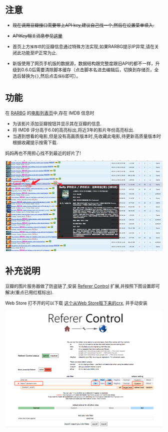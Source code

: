# 注意
* ~~现在调用豆瓣接口需要带上API key,建议自己找一个,然后在设置菜单填入.~~

* ~~APIKey相关消息参见[这里](https://www.v2ex.com/t/563642)~~

* 首页上方`推荐项`的豆瓣信息通过特殊方法实现,如果RARBG提示IP异常,请在关闭此功能至IP正常为止.

* 新版使用了网页手机版的数据源，数据结构跟完整度跟旧API的都不一样，升级到0.6.0后需要清除脚本缓存（点击脚本名进去编辑后，切换到存储页，全选后替换为`{}`,然后点击`保存`即可）。

# 功能

在 [RARBG](https://rarbg.to) 的[电影列表页](https://rarbg.to/torrents.php?category=movies)中,存在 IMDB 信息时

* 为该影片添加豆瓣按钮并显示其在豆瓣的信息.
* 将 IMDB 评分高于6.0的高亮标出,将近3年的影片年份高亮标出.
* 当遇到想看的电影,但是没有高画质版本时,先收藏此电影,待更新高质量版本时根据收藏提示按需下载.

妈妈再也不用担心找不到最近的好片了!


![效果](https://github.com/tofuliang/DOUBAN-Movie-info-for-RARBG/raw/master/demo.png)

# 补充说明

豆瓣的图片服务器做了防盗链了,安装 [Referer Control](https://chrome.google.com/webstore/detail/referer-control/hnkcfpcejkafcihlgbojoidoihckciin) 扩展,并按照下图设置即可解决(重点已用红框标出).

Web Store 打不开的可以下载 [这个从Web Store抠下来的crx](https://github.com/tofuliang/DOUBAN-Movie-info-for-RARBG/raw/master/refererControl.crx), 并手动安装

![设置说明](https://github.com/tofuliang/DOUBAN-Movie-info-for-RARBG/raw/master/refererControl.png)
